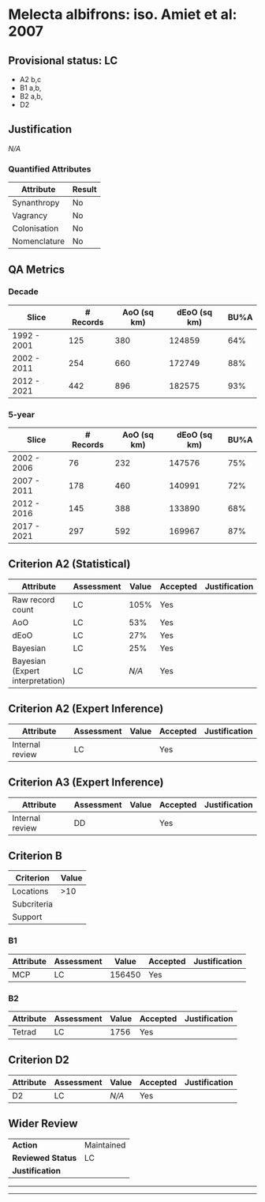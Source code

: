 # Melecta albifrons: iso. Amiet et al: 2007
## Provisional status: LC
- A2 b,c
- B1 a,b, 
- B2 a,b, 
- D2

## Justification
*N/A*
### Quantified Attributes
|Attribute|Result|
|---|---|
|Synanthropy|No|
|Vagrancy|No|
|Colonisation|No|
|Nomenclature|No|
## QA Metrics
### Decade
| Slice | # Records | AoO (sq km) | dEoO (sq km) |BU%A |
|---|---|---|---|---|
|1992 - 2001|125|380|124859|64%|
|2002 - 2011|254|660|172749|88%|
|2012 - 2021|442|896|182575|93%|
### 5-year
| Slice | # Records | AoO (sq km) | dEoO (sq km) |BU%A |
|---|---|---|---|---|
|2002 - 2006|76|232|147576|75%|
|2007 - 2011|178|460|140991|72%|
|2012 - 2016|145|388|133890|68%|
|2017 - 2021|297|592|169967|87%|
## Criterion A2 (Statistical)
|Attribute|Assessment|Value|Accepted|Justification
|---|---|---|---|---|
|Raw record count|LC|105%|Yes||
|AoO|LC|53%|Yes||
|dEoO|LC|27%|Yes||
|Bayesian|LC|25%|Yes||
|Bayesian (Expert interpretation)|LC|*N/A*|Yes||
## Criterion A2 (Expert Inference)
|Attribute|Assessment|Value|Accepted|Justification
|---|---|---|---|---|
|Internal review|LC||Yes||
## Criterion A3 (Expert Inference)
|Attribute|Assessment|Value|Accepted|Justification
|---|---|---|---|---|
|Internal review|DD||Yes||
## Criterion B
|Criterion| Value|
|---|---|
|Locations|>10|
|Subcriteria||
|Support||
### B1
|Attribute|Assessment|Value|Accepted|Justification
|---|---|---|---|---|
|MCP|LC|156450|Yes||
### B2
|Attribute|Assessment|Value|Accepted|Justification
|---|---|---|---|---|
|Tetrad|LC|1756|Yes||
## Criterion D2
|Attribute|Assessment|Value|Accepted|Justification
|---|---|---|---|---|
|D2|LC|*N/A*|Yes||
## Wider Review
|  |  |
|---|---|
|**Action**|Maintained|
|**Reviewed Status**|LC|
|**Justification**||
---
 ---
 <br><br>
 
